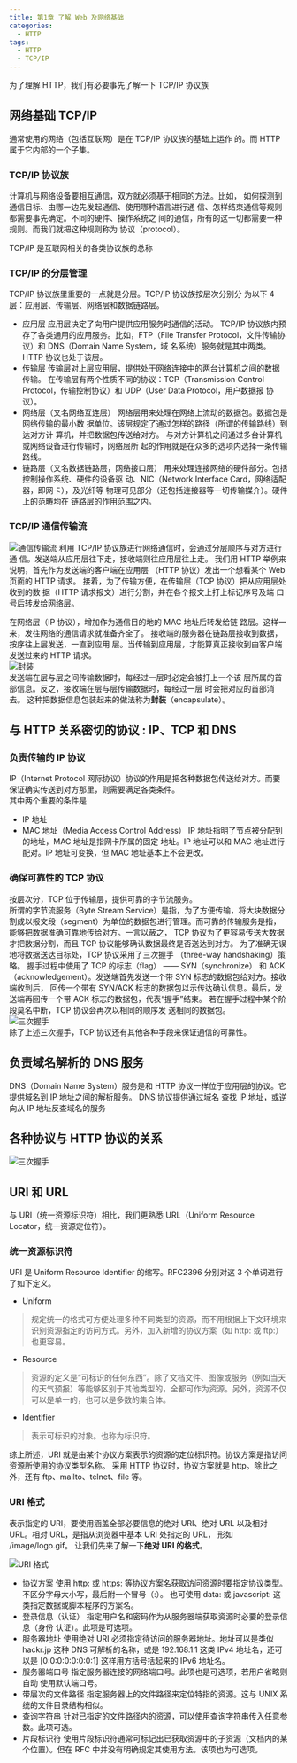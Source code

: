 ```yaml
---
title: 第1章 了解 Web 及网络基础
categories: 
  - HTTP
tags: 
  - HTTP
  - TCP/IP
---
```

为了理解 HTTP，我们有必要事先了解一下 TCP/IP 协议族
## 网络基础 TCP/IP
通常使用的网络（包括互联网）是在 TCP/IP 协议族的基础上运作 的。而 HTTP 属于它内部的一个子集。 
### TCP/IP 协议族
计算机与网络设备要相互通信，双方就必须基于相同的方法。比如， 如何探测到通信目标、由哪一边先发起通信、使用哪种语言进行通 信、怎样结束通信等规则都需要事先确定。不同的硬件、操作系统之 间的通信，所有的这一切都需要一种规则。而我们就把这种规则称为 协议（protocol）。  

TCP/IP 是互联网相关的各类协议族的总称 
### TCP/IP 的分层管理 
TCP/IP 协议族里重要的一点就是分层。TCP/IP 协议族按层次分别分 为以下 4 层：应用层、传输层、网络层和数据链路层。 
- 应用层
应用层决定了向用户提供应用服务时通信的活动。
TCP/IP 协议族内预存了各类通用的应用服务。比如，FTP（File Transfer Protocol，文件传输协议）和 DNS（Domain Name System，域 名系统）服务就是其中两类。 HTTP 协议也处于该层。
- 传输层
传输层对上层应用层，提供处于网络连接中的两台计算机之间的数据 传输。
在传输层有两个性质不同的协议：TCP（Transmission Control Protocol，传输控制协议）和 UDP（User Data Protocol，用户数据报 协议）。
- 网络层（又名网络互连层）
网络层用来处理在网络上流动的数据包。数据包是网络传输的最小数 据单位。该层规定了通过怎样的路径（所谓的传输路线）到达对方计 算机，并把数据包传送给对方。
与对方计算机之间通过多台计算机或网络设备进行传输时，网络层所 起的作用就是在众多的选项内选择一条传输路线。
- 链路层（又名数据链路层，网络接口层）
用来处理连接网络的硬件部分。包括控制操作系统、硬件的设备驱 动、NIC（Network Interface Card，网络适配器，即网卡），及光纤等 物理可见部分（还包括连接器等一切传输媒介）。硬件上的范畴均在 链路层的作用范围之内。
### TCP/IP 通信传输流
![通信传输流](tcp-bg1.png)
利用 TCP/IP 协议族进行网络通信时，会通过分层顺序与对方进行通 信。发送端从应用层往下走，接收端则往应用层往上走。
我们用 HTTP 举例来说明，首先作为发送端的客户端在应用层 （HTTP 协议）发出一个想看某个 Web 页面的 HTTP 请求。 接着，为了传输方便，在传输层（TCP 协议）把从应用层处收到的数 据（HTTP 请求报文）进行分割，并在各个报文上打上标记序号及端 口号后转发给网络层。  

在网络层（IP 协议），增加作为通信目的地的 MAC 地址后转发给链 路层。这样一来，发往网络的通信请求就准备齐全了。
接收端的服务器在链路层接收到数据，按序往上层发送，一直到应用 层。当传输到应用层，才能算真正接收到由客户端发送过来的 HTTP 请求。  
![封装](tcp-bg2.png)  
发送端在层与层之间传输数据时，每经过一层时必定会被打上一个该 层所属的首部信息。反之，接收端在层与层传输数据时，每经过一层 时会把对应的首部消去。
这种把数据信息包装起来的做法称为**封装**（encapsulate）。 

## 与 HTTP 关系密切的协议 : IP、TCP 和 DNS
### 负责传输的 IP 协议
IP（Internet Protocol 网际协议）协议的作用是把各种数据包传送给对方。而要保证确实传送到对方那里，则需要满足各类条件。  
其中两个重要的条件是 
- IP 地址 
- MAC 地址（Media Access Control Address）
IP 地址指明了节点被分配到的地址，MAC 地址是指网卡所属的固定 地址。IP 地址可以和 MAC 地址进行配对。IP 地址可变换，但 MAC 地址基本上不会更改。
### 确保可靠性的 TCP 协议 
按层次分，TCP 位于传输层，提供可靠的字节流服务。  
所谓的字节流服务（Byte Stream Service）是指，为了方便传输，将大块数据分割成以报文段（segment）为单位的数据包进行管理。而可靠的传输服务是指，能够把数据准确可靠地传给对方。一言以蔽之， TCP 协议为了更容易传送大数据才把数据分割，而且 TCP 协议能够确认数据最终是否送达到对方。
为了准确无误地将数据送达目标处，TCP 协议采用了三次握手 （three-way handshaking）策略。
握手过程中使用了 TCP 的标志（flag） —— SYN（synchronize） 和 ACK（acknowledgement）。发送端首先发送一个带 SYN 标志的数据包给对方。接收端收到后， 回传一个带有 SYN/ACK 标志的数据包以示传达确认信息。最后，发送端再回传一个带 ACK 标志的数据包，代表“握手”结束。 若在握手过程中某个阶段莫名中断，TCP 协议会再次以相同的顺序发 送相同的数据包。  
![三次握手](tcp-bg3.png)  
除了上述三次握手，TCP 协议还有其他各种手段来保证通信的可靠性。
## 负责域名解析的 DNS 服务
DNS（Domain Name System）服务是和 HTTP 协议一样位于应用层的协议。它提供域名到 IP 地址之间的解析服务。
DNS 协议提供通过域名 查找 IP 地址，或逆向从 IP 地址反查域名的服务 
## 各种协议与 HTTP 协议的关系
![三次握手](tcp-bg4.png) 

## URI 和 URL

与 URI（统一资源标识符）相比，我们更熟悉 URL（Uniform Resource Locator，统一资源定位符）。
### 统一资源标识符 
URI 是 Uniform Resource Identifier 的缩写。RFC2396 分别对这 3 个单词进行了如下定义。
- Uniform
> 规定统一的格式可方便处理多种不同类型的资源，而不用根据上下文环境来识别资源指定的访问方式。另外，加入新增的协议方案（如 http: 或 ftp:）也更容易。 
- Resource 
> 资源的定义是“可标识的任何东西”。除了文档文件、图像或服务（例如当天的天气预报）等能够区别于其他类型的，全都可作为资源。另外，资源不仅可以是单一的，也可以是多数的集合体。
- Identifier
> 表示可标识的对象。也称为标识符。  

综上所述，URI 就是由某个协议方案表示的资源的定位标识符。协议方案是指访问资源所使用的协议类型名称。
采用 HTTP 协议时，协议方案就是 http。除此之外，还有 ftp、mailto、telnet、file 等。

### URI 格式 
表示指定的 URI，要使用涵盖全部必要信息的绝对 URI、绝对 URL 以及相对 URL。相对 URL，是指从浏览器中基本 URI 处指定的 URL， 形如 /image/logo.gif。 
让我们先来了解一下**绝对 URI 的格式**。  

![URI 格式](tcp-bg5.png) 
- 协议方案 
使用 http: 或 https: 等协议方案名获取访问资源时要指定协议类型。不区分字母大小写，最后附一个冒号（:）。 也可使用 data: 或 javascript: 这类指定数据或脚本程序的方案名。
- 登录信息（认证）
指定用户名和密码作为从服务器端获取资源时必要的登录信息（身份  认证）。此项是可选项。
- 服务器地址
使用绝对 URI 必须指定待访问的服务器地址。地址可以是类似 hackr.jp 这种 DNS 可解析的名称，或是 192.168.1.1 这类 IPv4 地址名，还可以是 [0:0:0:0:0:0:0:1] 这样用方括号括起来的 IPv6 地址名。
- 服务器端口号
指定服务器连接的网络端口号。此项也是可选项，若用户省略则自动 使用默认端口号。
- 带层次的文件路径
指定服务器上的文件路径来定位特指的资源。这与 UNIX 系统的文件目录结构相似。
- 查询字符串
针对已指定的文件路径内的资源，可以使用查询字符串传入任意参数。此项可选。
- 片段标识符
使用片段标识符通常可标记出已获取资源中的子资源（文档内的某个位置）。但在 RFC 中并没有明确规定其使用方法。该项也为可选项。

